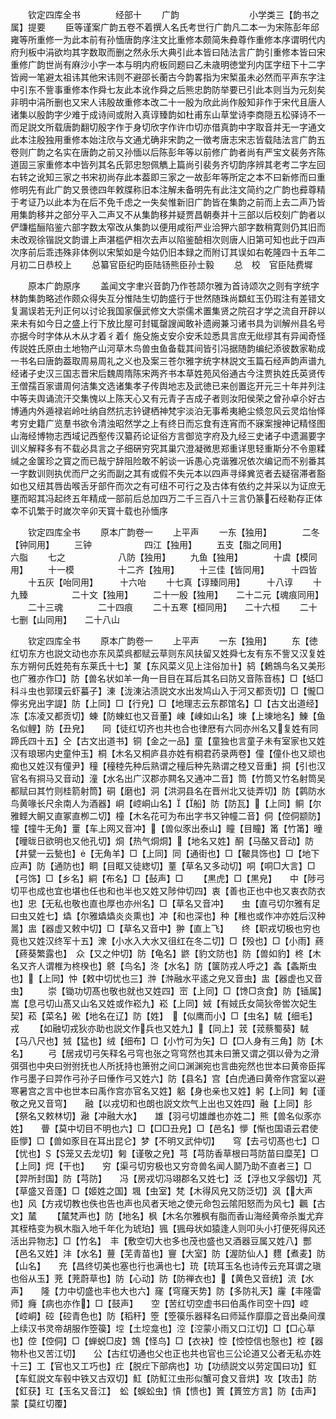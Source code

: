 <!-- { "loadSidebar": true } -->
　　钦定四库全书　　　　经部十
　　广韵　　　　　　　　小学类三【韵书之属】提要
　　臣等谨案广韵五卷不着撰人名氏考世行广韵凡二本一为宋陈彭年邱雍等所重修一为此本前有孙愐唐韵序注文比重修本颇简朱彜尊作重修本序谓明代内府刋板中涓欲均其字数取而删之然永乐大典引此本皆曰陆法言广韵引重修本皆曰宋重修广韵世尚有麻沙小字一本与明内府板同题曰乙未歳明徳堂刋内匡字纽下十二字皆阙一笔避太祖讳其他宋讳则不避邵长蘅古今韵畧指为宋椠虽未必然而平声东字注中引东不訾事重修本作舜七友此本讹作舜之后熊忠韵防举要已引此本则当为元刻矣非明中涓所删也又宋人讳殷故重修本改二十一殷为欣此尚作殷知非作于宋代且唐人诸集以殷韵字少难于成诗间或附入真谆臻韵如杜甫东山草堂诗李商隠五松驿诗不一而足説文所载唐韵翻切殷字作于身切欣字作许巾切亦借真韵中字取音并无一字通文此本注殷独用重修本始注欣与文通尤确非宋韵之一徴考唐志宋志皆载陆法言广韵五卷则广韵之名实在唐韵之前又孙愐以后陈彭年等以前修广韵者尚有严宝文裴务齐陈道固三家重修本中皆列其名氏郭忠恕佩觹上篇尚引裴务齐切韵序辨其老考二字左回右转之讹知三家之书宋初尚存此本葢即三家之一故彭年等所定之本不曰新修而曰重修明先有此广韵又景徳四年敕牒称旧本注解未备明先有此注文简约之广韵也彛尊精于考证乃以此本为在后不免千虑之一失矣惟新旧广韵皆在集韵之前而上去二声乃皆用集韵移并之部分平入二声又不从集韵移并疑贾昌朝奏并十三部以后校刻广韵者以俨豏槛酾陷鉴六部字数太窄改从集韵以便用咸衔严业洽狎六部字数稍寛则仍其旧而未改观徐锴説文韵谱上声湛槛俨相次去声以陷鉴醶相次则唐人旧第可知也此于四声次序前后乖违殊非体例以宋椠如是今姑仍旧本録之而附订其误如右乾隆四十五年二月初二日恭校上
　　总纂官臣纪昀臣陆钖熊臣孙士毅
　　总　校　官臣陆费墀


　　原本广韵原序
　　盖闻文字聿兴音韵乃作苍颉尔雅为首诗颂次之则有字统字林韵集韵略述作颇众得失互分惟陆生切韵盛行于世然随珠尚纇虹玉仍瑕注有差错文复漏误若无刋正何以讨论我国家偃武修文大崇儒术置集贤之院召才学之流自开辟以来未有如今日之盛上行下放比屋可封辄罄謏闻敢补遗阙兼习诸书具为训解州县名号亦据今时字体从木从才着彳着亻施殳施攴安尒安禾竝悉具言庶无纰缪其有异闻奇怪传説姓氏原由土地物产山河草木鸟兽虫鱼备载其间皆引冯据随韵编纪添彼数家勒成一书名曰唐韵葢取周易周礼之义也及案三苍尔雅字统字林説文玉篇石经声韵声谱九经诸子史汉三国志晋宋后魏周隋陈宋两齐书本草姓苑风俗通古今注贾执姓氏英贤传王僧孺百家谱周何洁集文选诸集孝子传舆地志及武徳已来创置迄开元三十年并列注中等夫舆诵流汗交集愧以上陈天心又有元青子吉成子者则汝阳侯荣之曾孙卓尒好古博通内外遁禄岩岭吐纳自然抗志钤键栖神梵宇淡泊无事希夷絶尘倐忽风云灵焰怡怿考穷史籍广览羣书欲令清浊昭然学之上有终日而忘食有连宵而不寐案搜神记精怪图山海经博物志西域记西壑传汉纂药论证俗方言御览字府及九经三史诸子中遗漏要字训义解释多有不载必具言之子细硏穷究其巢穴澄凝微思郑重详思轻重斯分不令慁糅缄之金箧珍之寳之而已哉宁辞阻险敢不躬谈一诉愚心克谐雅况依次编记而不别番其一字数训则执优而尸之劣而副之其有或假不失元本以四声寻绎兾览者去疑宿滞者豁如也又纽其唇齿喉舌牙部仵而次之有可纽不可行之及古体有依约之并采以为证庶无壅而眧其冯起终五年精成一部前后总加四万二千三百八十三言仍篆石经勒存正体幸不讥繁于时嵗次辛卯天寳十载也孙愐序















　　钦定四库全书
　　原本广韵卷一
　　上平声
　　一东【独用】　　　　二冬【钟同用】
　　三钟　　　　　　四江【独用】
　　五支【脂之同用】　　　　六脂
　　七之　　　　　　八防【独用】
　　九鱼【独用】　　　　十虞【模同用】
　　十一模　　　　　十二齐【独用】
　　十三佳【皆同用】　　　十四皆
　　十五灰【咍同用】　　　十六咍
　　十七真【谆臻同用】　　　十八谆
　　十九臻　　　　　二十文【独用】
　　二十一殷【独用】　　二十二元【魂痕同用】
　　二十三魂　　　　二十四痕
　　二十五寒【桓同用】　　二十六桓
　　二十七删【山同用】　　二十八山















　　钦定四库全书
　　原本广韵卷一
　　上平声
　　一东【独用】
　　东【徳红切东方也説文动也亦东风菜呉都赋云草则东风扶留又姓舜七友有东不訾又汉复姓东方朔何氏姓苑有东莱氏十七】菄【东风菜义见上注俗加卄】鸫【鶫鵍鸟名又美形也广雅亦作□】防【兽名状如羊一角一目目在耳后其名曰防又音陈音栋】□【蛞□科斗虫也郭璞云虾蟇子】涷【泷涷沾渍説文水出发鸠山入于河又都贡切】□【儱□儜劣皃出字諟】防【上同】□【行皃】□【地理志云东郡馆名】□【古文出道经】冻【冻凌又都贡切】蝀【防蝀虹也又音董】崠【崠如山名】埬【上埬地名】鯟【鱼名似鲤】防【丑皃】　　同【徒红切齐也共也合也律厯有六同亦州名又复姓有同蹄氏四十五】仝【古文出道书】铜【金之一品】童【童独也言童子未有室家也又姓汉有琅琊内史童仲玉】桐【木名又桐庐县亦姓有桐君药录两卷】僮【僮仆也又顽也痴也又姓汉有僮尹】穜【穜稑先种后熟谓之穜后种先熟谓之稑又音重】挏【引也汉官名有挏马又音动】潼【水名出广汉郡亦闗名又通冲二音】筒【竹筒又竹名射筒吴都赋曰其竹则桂箭射筒】硐【磨也】洞【洪洞县名在晋州北又徒弄切】防【鹲防水鸟黄喙长尺余南人为酒器】峒【崆峒山名】【船】防【防瓦】【上同】鲖【尔雅鲣大鲖又直冢直栁二切】橦【木名花可为布出字书又钟幢二音】侗【倥侗颛防】犝【犝牛无角】罿【车上网又音冲】【兽似豕出泰山】瞳【目瞳】筩【竹筩】曈【曈昽日欲明也又他孔切】烔【热气烔烔】【地名又姓】酮【马酪又音动】防【井甓一云甃也】【无角羊】□【上同】同【通街也】□【鞁具饰也】□【地下应声】防【通防也】眮【目眶又徒緫切】蕫【草名又多动切】哃【哃□大言】□【弓饰】□【乡名】絧【布名】□【鼔声】□
　　【黒虎】□【黒皃】　　中【陟弓切平也成也宜也堪也任也和也半也又姓又陟仲切四】衷【善也正也中也又衷衣防衣也】忠【无私也敬也直也厚也亦州名】□【草名又音冲】　　虫【直弓切尔雅有足曰虫又姓七】爞【尔雅爞爞炎炎熏也】冲【和也深也】种【稚也或作冲亦姓后汉种暠】盅【器虚又敕中切】□【草名又音中】翀【直上飞】　　终【职戎切极也穷也竟也又姓汉终军十五】潨【小水入大水又徂红在冬二切】□【殁也】□【小雨】蔠【蔠葵繁露也】　众【又之仲切】防【龟名】鼨【豹文防也】防【兽如豹】柊【木名又齐人谓椎为柊楑也】鴤【鸟名】泈【水名】防【箧防戎人呼之】螽【螽斯虫也】【上同】忡【敕中切忧也三】浺【浺融水平逺之皃又音虫】盅【器虚也又音虫】
　　崇【锄功切髙也敬也就也又姓四】崈【上同】□【馋□贪食】防【锸属】　　嵩【息弓切山髙又山名又姓或作崧九】崧【上同】娀【有娀氏女简狄帝喾次妃生契】菘【菜名】硹【地名在辽】防【姓】　【似鹰而小】□【虫名】駥【细毛】　　戎
　　【如融切戎狄亦助也説文作兵也又姓九】【同上】茙【茙蔡蜀葵】駥【马八尺也】狨【猛也】绒【细布】□【小竹可为矢】□【□人身有三角】防【木名】
　　弓【居戎切弓矢释名弓穹也张之穹穹然也其未曰箫又谓之弭以骨为之滑弭弭也中央曰弣弣抚也人所抚持也箫弣之间口渊渊宛也言曲宛然也世本曰黄帝臣挥作弓墨子曰羿作弓孙子曰倕作弓又姓六】防【县名】宫【白虎通曰黄帝作宫室以避寒暑宫之言中也世本曰禹作宫亦官名又姓】躳【身也亲也又姓】躬【上同】匑【谨敬之皃又音穹】　　融【以戎切和也朗也説文炊气上出也又姓四】融【上同】肜【祭名又敕林切】瀜【冲融大水】　　雄【羽弓切雄雌也亦姓二】熊【兽名似豕亦姓】　　瞢【莫中切目不明也六】□【□□丑皃】□【邑名】懜【惭也国语云君使臣懜】□【兽如豕目在耳出昆仑】梦【不明又武仲切】　　穹【去弓切髙也七】□【忧也】【笼又去龙切】匑【谨敬之皃】芎【芎防香草根曰芎防苗曰糜芜】□【上同】焪【干也】　　穷【渠弓切穷极也又穷竒兽名闻人鬬乃助不直者三】□【羿所封国】防【芎防】　　冯【房戎切冯翊郡名又姓七】泛【浮也又孚劔切】芃【草盛又音蓬】□【姬姓之国】堸【虫室】梵【木得风皃又防泛切】沨【大声也】风【方戎切教也佚也告也声也风者天地之使元命包云隂阳怒而为风七】飌【古文】檒
　　【檒梵声也】防【地名】枫【木名尔雅枫有脂而香山海经黄帝杀蚩尤弃其桎梏变为枫木脂入地千年化为琥珀】猦【猦母状如猿逢人则叩头小打便死得风还活出异物志】□【竹名】　丰【敷空切大也多也茂也盛也又酒器豆属又姓八】酆【邑名又姓】沣【水名】蘴【芜青苗也】寷【大室】防【渥防仙人】麷【煮麦】防【山名】　　充【昌终切美也塞也行也满也七】珫【珫耳玉名也诗传云充耳谓之瑱也俗从玉】茺【茺蔚草也】防【心动】防【防禅衣也】【黄色又音统】流【水声】　　隆【力中切盛也丰也大也六】窿【穹窿天势】防【多防礼天】霳【丰隆雷师】癃【病也亦作】□【鼓声】　　空【苦红切空虚书曰伯禹作司空十四】崆【崆峒】硿【硿青色也】防【稻秆】箜【箜篌乐器释名曰师延作靡靡之音出桑间濮上续汉书灵帝胡服作箜篌】埪【土埪龛也】涳【涳蒙小雨又口江切】□【□心草也】倥【倥侗】□【蝉蜕□皮】鵼【怪鸟】□【衣袂】悾【悾悾信也慤也】椌【器物朴也又苦江切】　　公【古红切通也父也正也共也官也三公论道又公者无私亦姓十三】工【官也又工巧也】疘【脱疘下部病也】功【功绩説文以劳定国曰功】釭【车釭説文车毂中铁又古双切】魟【防魟江虫形似蟹可食又音烘】攻【攻击】防【釭获】玒【玉名又音江】　蚣【蜈蚣虫】愩【愦也】篢【篢笠方言】防【击声】　蒙【莫红切覆】
